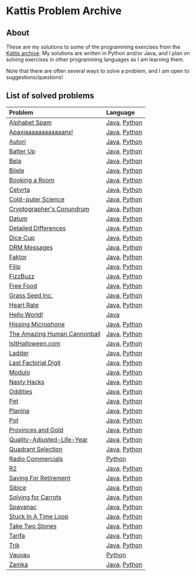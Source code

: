 # Kattis Problem Archive
## About
These are my solutions to some of the programming exercises from the [Kattis archive](https://open.kattis.com/). My solutions are written in Python and/or Java, and I plan on solving exercises in 
other programming languages as I am learning them.

Note that there are often several ways to solve a problem, and I am open to suggestions/questions! 


## List of solved problems
| Problem                                                                           | Language                                                                               |
| :-------------------------------------------------------------------------------- | :------------------------------------------------------------------------------------- |
| [Alphabet Spam](https://open.kattis.com/problems/alphabetspam)                    | [Java](solutions/AlphabetSpam.java), [Python](solutions/alphabetspam.py)               |
| [Apaxiaaaaaaaaaaaans!](https://open.kattis.com/problems/apaxiaaans)               | [Java](solutions/Apaxiaaans.java), [Python](solutions/apaxiaaans.py)                   |
| [Autori](https://open.kattis.com/problems/autori)                                 | [Java](solutions/Autori.java), [Python](solutions/autori.py)                           |
| [Batter Up](https://open.kattis.com/problems/batterup)                            | [Java](solutions/BatterUp.java), [Python](solutions/batterup.py)                       |
| [Bela](https://open.kattis.com/problems/bela)                                     | [Java](solutions/Bela.java), [Python](solutions/bela.py)                               |
| [Bijele](https://open.kattis.com/problems/bijele)                                 | [Java](solutions/Bijele.java), [Python](solutions/bijele.py)                           |
| [Booking a Room](https://open.kattis.com/problems/bookingaroom)                   | [Java](solutions/BookingARoom.java), [Python](solutions/booking_a_room.py)             |
| [Cetvrta](https://open.kattis.com/problems/cetvrta)                               | [Java](solutions/Cetvrta.java), [Python](solutions/cetvrta.py)                         |
| [Cold-puter Science](https://open.kattis.com/problems/cold)                       | [Java](solutions/ColdputerScience.java), [Python](solutions/cold.py)                   |
| [Cryptographer's Conundrum](https://open.kattis.com/problems/conundrum)           | [Java](solutions/CryptographersConundrum.java), [Python](solutions/conundrum.py)       |
| [Datum](https://open.kattis.com/problems/datum)                                   | [Java](solutions/Datum.java), [Python](solutions/datum.py)                             |
| [Detailed Differences](https://open.kattis.com/problems/detaileddifferences)      | [Java](solutions/DetailedDifferences.java), [Python](solutions/detaileddifferences.py) |
| [Dice Cup](https://open.kattis.com/problems/dicecup)                              | [Java](solutions/DiceCup.java), [Python](solutions/dicecup.py)                         |
| [DRM Messages](https://open.kattis.com/problems/drmmessages)                      | [Java](solutions/DRMMessages.java), [Python](solutions/drmmessages.py)                 |
| [Faktor](https://open.kattis.com/problems/faktor)                                 | [Java](solutions/Faktor.java), [Python](solutions/faktor.py)                           |
| [Filip](https://open.kattis.com/problems/filip)                                   | [Java](solutions/Filip.java), [Python](solutions/filip.py)                             |
| [FizzBuzz](https://open.kattis.com/problems/fizzbuzz)                             | [Java](solutions/FizzBuzz.java), [Python](solutions/fizzbuzz.py)                       |
| [Free Food](https://open.kattis.com/problems/freefood)                            | [Java](solutions/FreeFood.java), [Python](solutions/freefood.py)                       |
| [Grass Seed Inc.](https://open.kattis.com/problems/grassseed)                     | [Java](solutions/GrassSeedInc.java), [Python](solutions/grass_seed.py)                 |
| [Heart Rate](https://open.kattis.com/problems/heartrate)                          | [Java](solutions/HeartRate.java), [Python](solutions/heartrate.py)                     |
| [Hello World!](https://open.kattis.com/problems/hello)                            | [Java](solutions/HelloWorld.java)                                                      |
| [Hissing Microphone](https://open.kattis.com/problems/hissingmicrophone)          | [Java](solutions/HissingMicrophone.java), [Python](solutions/hissing_microphone.py)    |
| [The Amazing Human Cannonball](https://open.kattis.com/problems/humancannonball2) | [Java](solutions/HumanCannonball.java), [Python](solutions/humancannonball2.py)        |
| [IsItHalloween.com](https://open.kattis.com/problems/isithalloween)               | [Java](solutions/IsItHalloween.java), [Python](solutions/isithalloween.py)             |
| [Ladder](https://open.kattis.com/problems/ladder)                                 | [Java](solutions/Ladder.java), [Python](solutions/ladder.py)                           |
| [Last Factorial Digit](https://open.kattis.com/problems/lastfactorialdigit)       | [Java](solutions/LastFactorialDigit.java), [Python](solutions/last_factorial_digit.py) |
| [Modulo](https://open.kattis.com/problems/modulo)                                 | [Java](solutions/Modulo.java), [Python](solutions/modulo.py)                           |
| [Nasty Hacks](https://open.kattis.com/problems/nastyhacks)                        | [Java](solutions/NastyHacks.java), [Python](solutions/nastyhacks.py)                   |
| [Oddities](https://open.kattis.com/problems/oddities)                             | [Java](solutions/Oddities.java), [Python](solutions/oddities.py)                       |
| [Pet](https://open.kattis.com/problems/pet)                                       | [Java](solutions/Pet.java), [Python](solutions/pet.py)                                 |
| [Planina](https://open.kattis.com/problems/planina)                               | [Java](solutions/Planina.java), [Python](solutions/planina.py)                         |
| [Pot](https://open.kattis.com/problems/pot)                                       | [Java](solutions/Pot.java), [Python](solutions/pot.py)                                 |
| [Provinces and Gold](https://open.kattis.com/problems/provincesandgold)           | [Java](solutions/ProvincesAndGold.java), [Python](solutions/provincesandgold.py)       |
| [Quality-Adjusted-Life-Year](https://open.kattis.com/problems/qaly)               | [Java](solutions/QALY.java), [Python](solutions/qaly.py)                               |
| [Quadrant Selection](https://open.kattis.com/problems/quadrant)                   | [Java](solutions/QuadrantSelection.java), [Python](solutions/quadrant.py)              |
| [Radio Commercials](https://open.kattis.com/problems/commercials)                 | [Python](solutions/radio_commercials.py)                                               |
| [R2](https://open.kattis.com/problems/r2)                                         | [Java](solutions/R2.java), [Python](solutions/r2.py)                                   |
| [Saving For Retirement](https://open.kattis.com/problems/savingforretirement)     | [Java](solutions/SavingForRetirement.java), [Python](solutions/savingforretirement.py) |
| [Sibice](https://open.kattis.com/problems/sibice)                                 | [Java](solutions/Sibice.java), [Python](solutions/sibice.py)                           |
| [Solving for Carrots](https://open.kattis.com/problems/carrots)                   | [Java](solutions/SolvingForCarrots.java), [Python](solutions/solving_for_carrots.py)   |
| [Spavanac](https://open.kattis.com/problems/spavanac)                             | [Java](solutions/Spavanac.java), [Python](solutions/spavanac.py)                       |
| [Stuck In A Time Loop](https://open.kattis.com/problems/timeloop)                 | [Java](solutions/StuckInATimeLoop.java), [Python](solutions/stuck_in_a_time_loop.py)   |
| [Take Two Stones](https://open.kattis.com/problems/twostones)                     | [Java](solutions/TakeTwoStones.java), [Python](solutions/take_two_stones.py)           |
| [Tarifa](https://open.kattis.com/problems/tarifa)                                 | [Java](solutions/Tarifa.java), [Python](solutions/tarifa.py)                           |
| [Trik](https://open.kattis.com/problems/trik)                                     | [Java](solutions/Trik.java), [Python](solutions/trik.py)                               |
| [Vauvau](https://open.kattis.com/problems/vauvau)                                 | [Python](solutions/vauvau.py)                                                          |
| [Zamka](https://open.kattis.com/problems/zamka)                                   | [Java](solutions/Zamka.java), [Python](solutions/zamka.py)                                                                           |